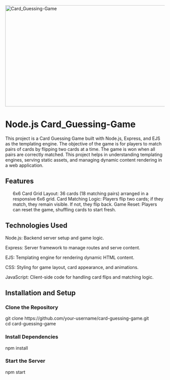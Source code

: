 <img src="https://socialify.git.ci/Luyanda078/Card_Guessing-Game/image?language=1&owner=1&name=1&stargazers=1&theme=Light" alt="Card_Guessing-Game" width="640" height="320" />
<h1>Node.js Card_Guessing-Game</h1>

<p>This project is a Card Guessing Game built with Node.js, Express, and EJS as the templating engine. The objective of the game is for players to match pairs of cards by flipping two cards at a time. The game is won when all pairs are correctly matched. This project helps in understanding templating engines, serving static assets, and managing dynamic content rendering in a web application.</p>

<h2>Features</h2>
<ul>6x6 Card Grid Layout: 36 cards (18 matching pairs) arranged in a responsive 6x6 grid.
Card Matching Logic: Players flip two cards; if they match, they remain visible. If not, they flip back.
Game Reset: Players can reset the game, shuffling cards to start fresh.
</ul>

<h2>Technologies Used</h2>
<p>Node.js: Backend server setup and game logic.</p>
<p>Express: Server framework to manage routes and serve content.</p>
<p>EJS: Templating engine for rendering dynamic HTML content.</p>
<p>CSS: Styling for game layout, card appearance, and animations.</p>
<p>JavaScript: Client-side code for handling card flips and matching logic.</p>

<h2>Installation and Setup</h2>
<h3>Clone the Repository</h3>
<P>git clone https://github.com/your-username/card-guessing-game.git <br>
cd card-guessing-game
</P>
<h3>Install Dependencies</h3>
<P>npm install</P>
<h3>Start the Server
</h3>
<P>npm start
</P>

